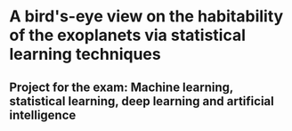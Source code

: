 A bird's-eye view on the habitability of the exoplanets via statistical learning techniques
=======
Project for the exam: Machine learning, statistical learning, deep learning and artificial intelligence
-------

